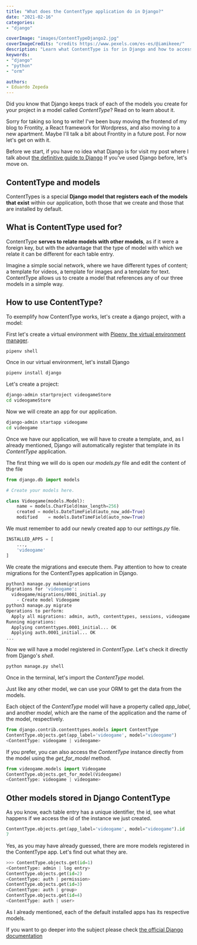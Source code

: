 ```yaml
---
title: "What does the ContentType application do in Django?"
date: "2021-02-16"
categories:
- "django"

coverImage: "images/ContentTypeDjango2.jpg"
coverImageCredits: "credits https://www.pexels.com/es-es/@iamikeee/"
description: "Learn what ContentType is for in Django and how to access the information this model stores in our Django app."
keywords:
- "django"
- "python"
- "orm"

authors:
- Eduardo Zepeda
---
```


Did you know that Django keeps track of each of the models you create for your project in a model called _ContentType_? Read on to learn about it.

Sorry for taking so long to write! I've been busy moving the frontend of my blog to Frontity, a React framework for Wordpress, and also moving to a new apartment. Maybe I'll talk a bit about Frontity in a future post. For now let's get on with it.

Before we start, if you have no idea what Django is for visit my post where I talk about [the definitive guide to Django](/the-definitive-guide-to-django/) If you've used Django before, let's move on.

## ContentType and models

ContentTypes is a special **Django model that registers each of the models that exist** within our application, both those that we create and those that are installed by default.

## What is ContentType used for?

ContentType **serves to relate models with other models**, as if it were a foreign key, but with the advantage that the type of model with which we relate it can be different for each table entry.

Imagine a simple social network, where we have different types of content; a template for videos, a template for images and a template for text. ContentType allows us to create a model that references any of our three models in a simple way.

## How to use ContentType?

To exemplify how ContentType works, let's create a django project, with a model:

First let's create a virtual environment with [Pipenv, the virtual environment manager](/pipenv-the-virtual-environment-manager-that-you-don't-know/).

```bash
pipenv shell
```

Once in our virtual environment, let's install Django

```bash
pipenv install django
```

Let's create a project:

```bash
django-admin startproject videogameStore
cd videogameStore
```

Now we will create an app for our application.

```bash
django-admin startapp videogame
cd videogame
```

Once we have our application, we will have to create a template, and, as I already mentioned, Django will automatically register that template in its _ContentType_ application.

The first thing we will do is open our _models.py_ file and edit the content of the file

```python
from django.db import models

# Create your models here.

class Videogame(models.Model):
    name = models.CharField(max_length=256)
    created = models.DateTimeField(auto_now_add=True)
    modified    = models.DateTimeField(auto_now=True)
```

We must remember to add our newly created app to our _settings.py_ file.

```python
INSTALLED_APPS = [
    ...,
    'videogame'
]
```

We create the migrations and execute them. Pay attention to how to create migrations for the ContentTypes application in Django.

```bash
python3 manage.py makemigrations
Migrations for 'videogame':
  videogame/migrations/0001_initial.py
    - Create model Videogame
python3 manage.py migrate
Operations to perform:
  Apply all migrations: admin, auth, contenttypes, sessions, videogame
Running migrations:
  Applying contenttypes.0001_initial... OK
  Applying auth.0001_initial... OK
...
```

Now we will have a model registered in _ContentType_. Let's check it directly from Django's _shell_.

```python
python manage.py shell
```

Once in the terminal, let's import the _ContentType_ model.

Just like any other model, we can use your ORM to get the data from the models.

Each object of the _ContentType_ model will have a property called _app_label_, and another _model_, which are the name of the application and the name of the model, respectively.

```python
from django.contrib.contenttypes.models import ContentType
ContentType.objects.get(app_label='videogame', model="videogame")
<ContentType: videogame | videogame>
```

If you prefer, you can also access the _ContentType_ instance directly from the model using the _get_for_model_ method.

```python
from videogame.models import Videogame
ContentType.objects.get_for_model(Videogame)
<ContentType: videogame | videogame>
```

## Other models stored in Django ContentType

As you know, each table entry has a unique identifier, the id, see what happens if we access the id of the instance we just created.

```python
ContentType.objects.get(app_label='videogame', model="videogame").id
7
```

Yes, as you may have already guessed, there are more models registered in the ContentType app. Let's find out what they are.

```python
>>> ContentType.objects.get(id=1)
<ContentType: admin | log entry>
ContentType.objects.get(id=2)
<ContentType: auth | permission>
ContentType.objects.get(id=3)
<ContentType: auth | group>
ContentType.objects.get(id=4)
<ContentType: auth | user>
```

As I already mentioned, each of the default installed apps has its respective models.

If you want to go deeper into the subject please check [the official Django documentation](https://docs.djangoproject.com/en/3.1/ref/contrib/contenttypes/)